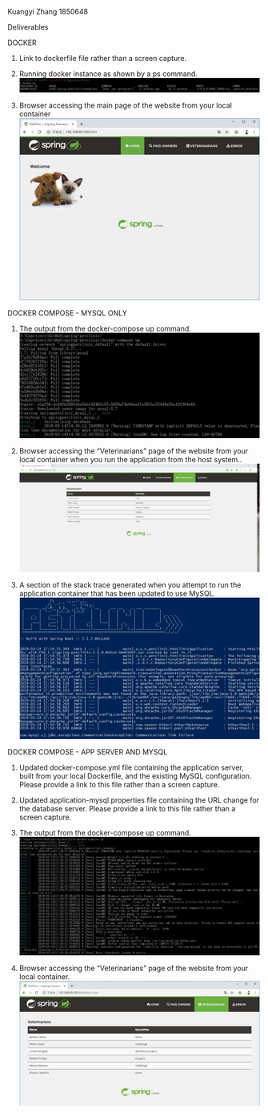 Kuangyi Zhang 1850648

Deliverables

DOCKER
1. Link to dockerfile file rather than a screen capture.


2. Running docker instance as shown by a ps command.
![Screen Capture #2](images/1-2.jpg)

3. Browser accessing the main page of the website from your local container
![Screen Capture #3](images/1-3.jpg)

DOCKER COMPOSE - MYSQL ONLY
1. The output from the docker-compose up command.
![Screen Capture #4](images/2-1.jpg)

2. Browser accessing the “Veterinarians” page of the website from your local container when you run the application from the host system..
![Screen Capture #5](images/2-2.jpg)

3. A section of the stack trace generated when you attempt to run the application container that has been updated to use MySQL.
![Screen Capture #6](images/2-3.jpg)

DOCKER COMPOSE - APP SERVER AND MYSQL
1. Updated docker-compose.yml file containing the application server, built from your local Dockerfile, and the existing MySQL configuration. Please provide a link to this file rather than a screen capture.


2. Updated application-mysql.properties file containing the URL change for the database server. Please provide a link to this file rather than a screen capture.


3. The output from the docker-compose up command.
![Screen Capture #9](images/3-3.jpg)

4. Browser accessing the “Veterinarians” page of the website from your local container.
![Screen Capture #10](images/3-4.jpg)

